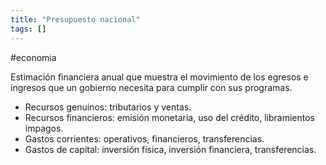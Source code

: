 ```yaml
---
title: "Presupuesto nacional"
tags: []
---
```

#economia 

Estimación financiera anual que muestra el movimiento de los egresos e ingresos que un gobierno necesita para cumplir con sus programas.

- Recursos genuinos: tributarios y ventas.
- Recursos financieros: emisión monetaria, uso del crédito, libramientos impagos.
- Gastos corrientes: operativos, financieros, transferencias.
- Gastos de capital: inversión física, inversión financiera, transferencias.